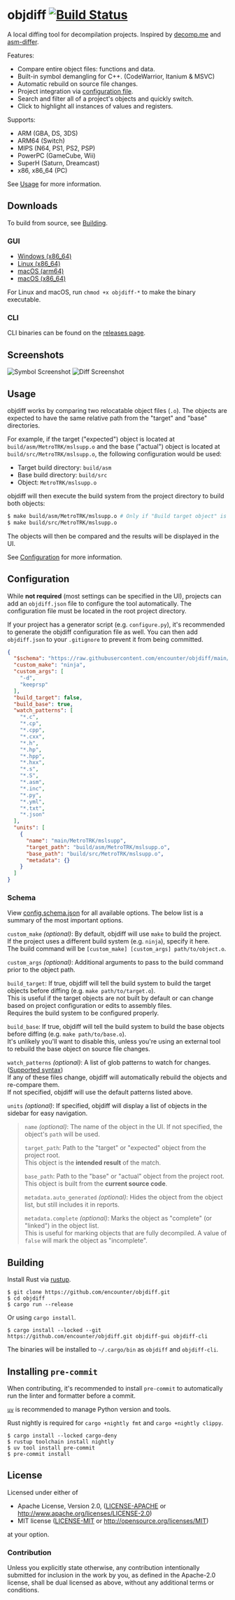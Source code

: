# objdiff [![Build Status]][actions]

[Build Status]: https://github.com/encounter/objdiff/actions/workflows/build.yaml/badge.svg
[actions]: https://github.com/encounter/objdiff/actions

A local diffing tool for decompilation projects. Inspired by [decomp.me](https://decomp.me) and [asm-differ](https://github.com/simonlindholm/asm-differ).

Features:

- Compare entire object files: functions and data.
- Built-in symbol demangling for C++. (CodeWarrior, Itanium & MSVC)
- Automatic rebuild on source file changes.
- Project integration via [configuration file](#configuration).
- Search and filter all of a project's objects and quickly switch.
- Click to highlight all instances of values and registers.

Supports:

- ARM (GBA, DS, 3DS)
- ARM64 (Switch)
- MIPS (N64, PS1, PS2, PSP)
- PowerPC (GameCube, Wii)
- SuperH (Saturn, Dreamcast)
- x86, x86_64 (PC)

See [Usage](#usage) for more information.

## Downloads

To build from source, see [Building](#building).

### GUI

- [Windows (x86_64)](https://github.com/encounter/objdiff/releases/latest/download/objdiff-windows-x86_64.exe)
- [Linux (x86_64)](https://github.com/encounter/objdiff/releases/latest/download/objdiff-linux-x86_64)
- [macOS (arm64)](https://github.com/encounter/objdiff/releases/latest/download/objdiff-macos-arm64)
- [macOS (x86_64)](https://github.com/encounter/objdiff/releases/latest/download/objdiff-macos-x86_64)

For Linux and macOS, run `chmod +x objdiff-*` to make the binary executable.

### CLI

CLI binaries can be found on the [releases page](https://github.com/encounter/objdiff/releases).

## Screenshots

![Symbol Screenshot](assets/screen-symbols.png)
![Diff Screenshot](assets/screen-diff.png)

## Usage

objdiff works by comparing two relocatable object files (`.o`). The objects are expected to have the same relative path
from the "target" and "base" directories.

For example, if the target ("expected") object is located at `build/asm/MetroTRK/mslsupp.o` and the base ("actual")
object is located at `build/src/MetroTRK/mslsupp.o`, the following configuration would be used:

- Target build directory: `build/asm`
- Base build directory: `build/src`
- Object: `MetroTRK/mslsupp.o`

objdiff will then execute the build system from the project directory to build both objects:

```sh
$ make build/asm/MetroTRK/mslsupp.o # Only if "Build target object" is enabled
$ make build/src/MetroTRK/mslsupp.o
```

The objects will then be compared and the results will be displayed in the UI.

See [Configuration](#configuration) for more information.

## Configuration

While **not required** (most settings can be specified in the UI), projects can add an `objdiff.json` file to configure the tool automatically. The configuration file must be located in
the root project directory.

If your project has a generator script (e.g. `configure.py`), it's recommended to generate the objdiff configuration
file as well. You can then add `objdiff.json` to your `.gitignore` to prevent it from being committed.

```json
{
  "$schema": "https://raw.githubusercontent.com/encounter/objdiff/main/config.schema.json",
  "custom_make": "ninja",
  "custom_args": [
    "-d",
    "keeprsp"
  ],
  "build_target": false,
  "build_base": true,
  "watch_patterns": [
    "*.c",
    "*.cp",
    "*.cpp",
    "*.cxx",
    "*.h",
    "*.hp",
    "*.hpp",
    "*.hxx",
    "*.s",
    "*.S",
    "*.asm",
    "*.inc",
    "*.py",
    "*.yml",
    "*.txt",
    "*.json"
  ],
  "units": [
    {
      "name": "main/MetroTRK/mslsupp",
      "target_path": "build/asm/MetroTRK/mslsupp.o",
      "base_path": "build/src/MetroTRK/mslsupp.o",
      "metadata": {}
    }
  ]
}
```

### Schema

View [config.schema.json](config.schema.json) for all available options. The below list is a summary of the most important options.

`custom_make` _(optional)_: By default, objdiff will use `make` to build the project.  
If the project uses a different build system (e.g. `ninja`), specify it here.  
The build command will be `[custom_make] [custom_args] path/to/object.o`.

`custom_args` _(optional)_: Additional arguments to pass to the build command prior to the object path.

`build_target`: If true, objdiff will tell the build system to build the target objects before diffing (e.g.
  `make path/to/target.o`).  
This is useful if the target objects are not built by default or can change based on project configuration or edits
to assembly files.  
Requires the build system to be configured properly.

`build_base`: If true, objdiff will tell the build system to build the base objects before diffing (e.g. `make path/to/base.o`).  
It's unlikely you'll want to disable this, unless you're using an external tool to rebuild the base object on source file changes.

`watch_patterns` _(optional)_: A list of glob patterns to watch for changes.
([Supported syntax](https://docs.rs/globset/latest/globset/#syntax))  
If any of these files change, objdiff will automatically rebuild the objects and re-compare them.  
If not specified, objdiff will use the default patterns listed above.

`units` _(optional)_: If specified, objdiff will display a list of objects in the sidebar for easy navigation.

> `name` _(optional)_: The name of the object in the UI. If not specified, the object's `path` will be used.
>
> `target_path`: Path to the "target" or "expected" object from the project root.  
> This object is the **intended result** of the match.
>
> `base_path`: Path to the "base" or "actual" object from the project root.  
> This object is built from the **current source code**.
>
> `metadata.auto_generated` _(optional)_: Hides the object from the object list, but still includes it in reports.
>
> `metadata.complete` _(optional)_: Marks the object as "complete" (or "linked") in the object list.  
> This is useful for marking objects that are fully decompiled. A value of `false` will mark the object as "incomplete".

## Building

Install Rust via [rustup](https://rustup.rs).

```shell
$ git clone https://github.com/encounter/objdiff.git
$ cd objdiff
$ cargo run --release
```

Or using `cargo install`.

```shell
$ cargo install --locked --git https://github.com/encounter/objdiff.git objdiff-gui objdiff-cli
```

The binaries will be installed to `~/.cargo/bin` as `objdiff` and `objdiff-cli`.

## Installing `pre-commit`

When contributing, it's recommended to install `pre-commit` to automatically run the linter and formatter before a commit.

[`uv`](https://github.com/astral-sh/uv#installation) is recommended to manage Python version and tools.

Rust nightly is required for `cargo +nightly fmt` and `cargo +nightly clippy`.

```shell
$ cargo install --locked cargo-deny
$ rustup toolchain install nightly
$ uv tool install pre-commit
$ pre-commit install
```

## License

Licensed under either of

- Apache License, Version 2.0, ([LICENSE-APACHE](LICENSE-APACHE) or <http://www.apache.org/licenses/LICENSE-2.0>)
- MIT license ([LICENSE-MIT](LICENSE-MIT) or <http://opensource.org/licenses/MIT>)

at your option.

### Contribution

Unless you explicitly state otherwise, any contribution intentionally submitted for inclusion in the work by you, as
defined in the Apache-2.0 license, shall be dual licensed as above, without any additional terms or conditions.
